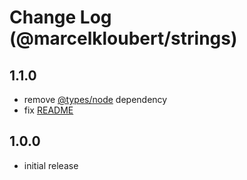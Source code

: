 # Change Log (@marcelkloubert/strings)

## 1.1.0

- remove [@types/node](https://www.npmjs.com/package/@types/node) dependency
- fix [README](./README.md)

## 1.0.0

- initial release
